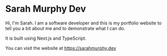 # Sarah Murphy Dev

Hi, I'm Sarah. I am a software developer and this is my portfolio website to tell you a bit about me and to demonstrate what I can do.

It is built using Next.js and TypeScript.

You can visit the website at https://sarahmurphy.dev
